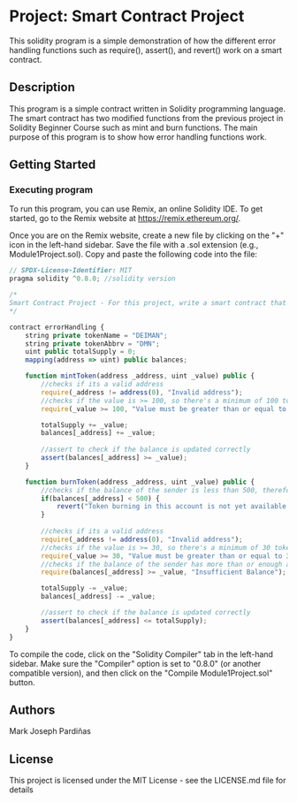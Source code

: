 # Project: Smart Contract Project

This solidity program is a simple demonstration of how the different error handling functions such as require(), assert(), and revert() work on a smart contract.

## Description

This program is a simple contract written in Solidity programming language. The smart contract has two modified functions from the previous project in Solidity Beginner Course such as mint and burn functions. The main purpose of this program is to show how error handling functions work.

## Getting Started

### Executing program
To run this program, you can use Remix, an online Solidity IDE. To get started, go to the Remix website at https://remix.ethereum.org/.

Once you are on the Remix website, create a new file by clicking on the "+" icon in the left-hand sidebar. Save the file with a .sol extension (e.g., Module1Project.sol). Copy and paste the following code into the file:
```javascript
// SPDX-License-Identifier: MIT
pragma solidity ^0.8.0; //solidity version

/*
Smart Contract Project - For this project, write a smart contract that implements the require(), assert() and revert() statements.
*/

contract errorHandling {
    string private tokenName = "DEIMAN";
    string private tokenAbbrv = "DMN";
    uint public totalSupply = 0;
    mapping(address => uint) public balances;

    function mintToken(address _address, uint _value) public {
        //checks if its a valid address
        require(_address != address(0), "Invalid address");
        //checks if the value is >= 100, so there's a minimum of 100 token
        require(_value >= 100, "Value must be greater than or equal to 100");

        totalSupply += _value;
        balances[_address] += _value;
        
        //assert to check if the balance is updated correctly
        assert(balances[_address] >= _value);
    }

    function burnToken(address _address, uint _value) public {
        //checks if the balance of the sender is less than 500, therefore burning token is not yet available.
	    if(balances[_address] < 500) {
            revert("Token burning in this account is not yet available.");
    	}
        
        //checks if its a valid address
        require(_address != address(0), "Invalid address");
        //checks if the value is >= 30, so there's a minimum of 30 token
        require(_value >= 30, "Value must be greater than or equal to 30");
        //checks if the balance of the sender has more than or enough amount
        require(balances[_address] >= _value, "Insufficient Balance");

        totalSupply -= _value; 
        balances[_address] -= _value;

        //assert to check if the balance is updated correctly
        assert(balances[_address] <= totalSupply); 
    }
}
```

To compile the code, click on the "Solidity Compiler" tab in the left-hand sidebar. Make sure the "Compiler" option is set to "0.8.0" (or another compatible version), and then click on the "Compile Module1Project.sol" button.

## Authors

Mark Joseph Pardiñas

## License

This project is licensed under the MIT License - see the LICENSE.md file for details

